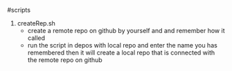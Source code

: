 #scripts

1. createRep.sh 
	- create a remote repo on github by yourself and and remember how it called
	- run the script in depos with local repo and enter the name you has remembered
	then it will create a local repo that is connected with the remote repo on github

